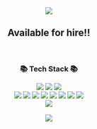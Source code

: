 <div align=center>
  <img src="https://capsule-render.vercel.app/api?type=waving&color=auto&height=200&section=header&text=Hi!%20I'm%20Brandon&fontSize=90" />
<div align=center>
  <h2>Available for hire!!</h2>
</div>

<br/>
<div align=center>
	<h3>📚 Tech Stack 📚</h3>
</div>


<div align="center">
	<img src="https://img.shields.io/badge/Kotlin-007396?style=flat&logo=Kotlin&logoColor=white" />
	<img src="https://img.shields.io/badge/Android-007396?style=flat&logo=Android&logoColor=white" />
  <img src="https://img.shields.io/badge/Java-007396?style=flat&logo=Java&logoColor=white" />
	<br>
  <img src="https://img.shields.io/badge/Javascript-007396?style=flat&logo=javascript&logoColor=white" />
  <img src="https://img.shields.io/badge/Node.js-007396?style=flat&logo=Node.js&logoColor=white" />
  <img src="https://img.shields.io/badge/mysql-007396?style=flat&logo=mysql&logoColor=white" />
  <img src="https://img.shields.io/badge/mongodb-007396?style=flat&logo=mongodb&logoColor=white" />
  <img src="https://img.shields.io/badge/Linux-FCC624?style=flat&logo=Linux&logoColor=white" />
  <img src="https://img.shields.io/badge/NGINX-009639?style=flat&logo=NGINX&logoColor=white" />
  <img src="https://img.shields.io/badge/AWS-232F3E?style=flat&logo=AmazonAWS&logoColor=white" />
  <img src="https://img.shields.io/badge/NGINX-009639?style=flat&logo=NGINX&logoColor=white" />
	<br>
  <img src="https://img.shields.io/badge/Flutter-007396?style=flat&logo=flutter&logoColor=white" />
</div>

<div align=center>
	<br>
<img src="https://github-readme-stats.vercel.app/api/top-langs/?username=LB-Brandon&layout=compact">
<br>
</div>
<br>
